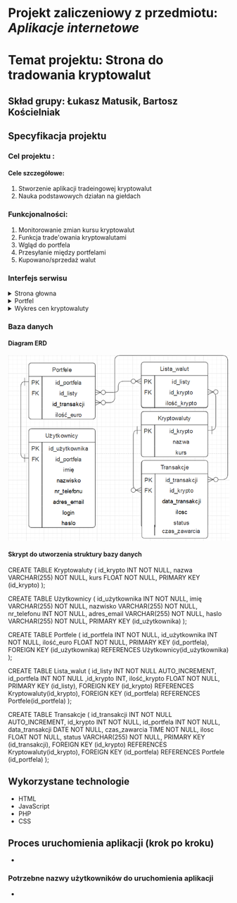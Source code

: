 # Projekt zaliczeniowy z przedmiotu: _**Aplikacje internetowe**_

# Temat projektu: Strona do tradowania kryptowalut
## Skład grupy: Łukasz Matusik, Bartosz Kościelniak
## Specyfikacja projektu
### Cel projektu :
#### Cele szczegółowe:
   1. Stworzenie aplikacji tradeingowej kryptowalut
   2. Nauka podstawowych działan na giełdach    
### Funkcjonalności:
   1. Monitorowanie zmian kursu kryptowalut
   2. Funkcja trade'owania kryptowalutami
   3. Wgląd do portfela 
   4. Przesyłanie między portfelami 
   5. Kupowano/sprzedaż walut
### Interfejs serwisu

   <details>
       <summary>Strona głowna</summary>

   </details>
	<details>
       <summary>Portfel</summary>

   </details>
	<details>
       <summary>Wykres cen kryptowaluty</summary>

   </details>
         
### Baza danych
####	Diagram ERD
![alt text](baza.png)

####	Skrypt do utworzenia struktury bazy danych
CREATE TABLE Kryptowaluty ( id_krypto INT NOT NULL, nazwa VARCHAR(255) NOT NULL, kurs FLOAT NOT NULL, PRIMARY KEY (id_krypto) );

CREATE TABLE Użytkownicy ( id_użytkownika INT NOT NULL, imię VARCHAR(255) NOT NULL, nazwisko VARCHAR(255) NOT NULL, nr_telefonu INT NOT NULL, adres_email VARCHAR(255) NOT NULL, haslo VARCHAR(255) NOT NULL, PRIMARY KEY (id_użytkownika) );

CREATE TABLE Portfele ( id_portfela INT NOT NULL, id_użytkownika INT NOT NULL, ilość_euro FLOAT NOT NULL, PRIMARY KEY (id_portfela), FOREIGN KEY (id_użytkownika) REFERENCES Użytkownicy(id_użytkownika) );

CREATE TABLE Lista_walut ( id_listy INT NOT NULL AUTO_INCREMENT, id_portfela INT NOT NULL ,id_krypto INT, ilość_krypto FLOAT NOT NULL, PRIMARY KEY (id_listy), FOREIGN KEY (id_krypto) REFERENCES Kryptowaluty(id_krypto), FOREIGN KEY (id_portfela) REFERENCES Portfele(id_portfela) );

CREATE TABLE Transakcje ( id_transakcji INT NOT NULL AUTO_INCREMENT, id_krypto INT NOT NULL, id_portfela INT NOT NULL, data_transakcji DATE NOT NULL, czas_zawarcia TIME NOT NULL, ilosc FLOAT NOT NULL, status VARCHAR(255) NOT NULL, PRIMARY KEY (id_transakcji), FOREIGN KEY (id_krypto) REFERENCES Kryptowaluty(id_krypto), FOREIGN KEY (id_portfela) REFERENCES Portfele (id_portfela) );

## Wykorzystane technologie

* HTML
* JavaScript
* PHP
* CSS

## Proces uruchomienia aplikacji (krok po kroku)
*
### Potrzebne nazwy użytkowników do uruchomienia aplikacji
*

